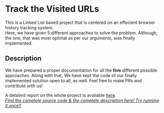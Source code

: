 # Track the Visited URLs  
This is a Linked List based project that is centered on an effecient browser history tracking system.  
Here, we have given 5 different approaches to solve the problem. Although, the one, that was most optimal as per our arguments, was finally implemented.  

## Description
We have prepared a proper documentation for all the **five** different possible approaches. Along with that, We have kept the code of our finally implemented solution open to all, as well. Feel free to make PRs and contribute with us!  

A detailed report on the whole project is available [here](https://docs.google.com/document/d/1zkxqgkJH-GTyc8buBk0kClkiQlLsn0Sg6HERp9_1B8A/edit?usp=sharing).  
[_Find the complete source code & the complete description here! Try running it once!!_](Project1/A%20Web%20History%20Tracker.ipynb)
<!--    the above link will take you to the projects' branch 
where this problem's solution will be deployed    -->
